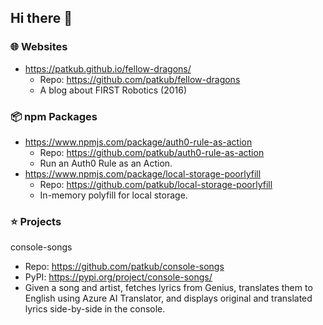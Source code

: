 ## Hi there 👋

### 🌐 Websites
- https://patkub.github.io/fellow-dragons/
  - Repo: https://github.com/patkub/fellow-dragons
  - A blog about FIRST Robotics (2016)

### 📦 npm Packages
- https://www.npmjs.com/package/auth0-rule-as-action
  - Repo: https://github.com/patkub/auth0-rule-as-action
  - Run an Auth0 Rule as an Action.
- https://www.npmjs.com/package/local-storage-poorlyfill
  - Repo: https://github.com/patkub/local-storage-poorlyfill
  - In-memory polyfill for local storage.

### ⭐ Projects

console-songs
  - Repo: https://github.com/patkub/console-songs
  - PyPI: https://pypi.org/project/console-songs/
  - Given a song and artist, fetches lyrics from Genius, translates them to English using Azure AI Translator, and displays original and translated lyrics side-by-side in the console.

<!--
**patkub/patkub** is a ✨ _special_ ✨ repository because its `README.md` (this file) appears on your GitHub profile.

Here are some ideas to get you started:

- 🔭 I’m currently working on ...
- 🌱 I’m currently learning ...
- 👯 I’m looking to collaborate on ...
- 🤔 I’m looking for help with ...
- 💬 Ask me about ...
- 📫 How to reach me: ...
- 😄 Pronouns: ...
- ⚡ Fun fact: ...
-->
